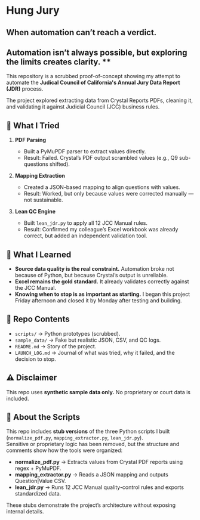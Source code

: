 # Hung Jury

## When automation can’t reach a verdict. 

## Automation isn’t always possible, but exploring the limits creates clarity. **

This repository is a scrubbed proof-of-concept showing my attempt to automate the **Judical Council of California's Annual Jury Data Report (JDR)** process.

The project explored extracting data from Crystal Reports PDFs, cleaning it, and validating it against Judicial Council (JCC) business rules.

## 🚦 What I Tried
1. **PDF Parsing**
   - Built a PyMuPDF parser to extract values directly.
   - Result: Failed. Crystal’s PDF output scrambled values (e.g., Q9 sub-questions shifted).

2. **Mapping Extraction**
   - Created a JSON-based mapping to align questions with values.
   - Result: Worked, but only because values were corrected manually — not sustainable.

3. **Lean QC Engine**
   - Built `lean_jdr.py` to apply all 12 JCC Manual rules.
   - Result: Confirmed my colleague’s Excel workbook was already correct, but added an independent validation tool.

## 🧾 What I Learned
- **Source data quality is the real constraint.** Automation broke not because of Python, but because Crystal’s output is unreliable.
- **Excel remains the gold standard.** It already validates correctly against the JCC Manual.
- **Knowing when to stop is as important as starting.** I began this project Friday afternoon and closed it by Monday after testing and building.

## 📂 Repo Contents
- `scripts/` → Python prototypes (scrubbed).
- `sample_data/` → Fake but realistic JSON, CSV, and QC logs.
- `README.md` → Story of the project.
- `LAUNCH_LOG.md` → Journal of what was tried, why it failed, and the decision to stop.

## ⚠️ Disclaimer
This repo uses **synthetic sample data only.**
No proprietary or court data is included.


## 🔧 About the Scripts
This repo includes **stub versions** of the three Python scripts I built (`normalize_pdf.py`, `mapping_extractor.py`, `lean_jdr.py`).  
Sensitive or proprietary logic has been removed, but the structure and comments show how the tools were organized:

- **normalize_pdf.py** → Extracts values from Crystal PDF reports using regex + PyMuPDF.  
- **mapping_extractor.py** → Reads a JSON mapping and outputs Question|Value CSV.  
- **lean_jdr.py** → Runs 12 JCC Manual quality-control rules and exports standardized data.  

These stubs demonstrate the project’s architecture without exposing internal details.
